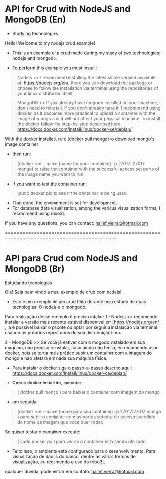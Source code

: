 # API for Crud with NodeJS and MongoDB (En)
* Studying technologies

 Hello! Welcome to my nodejs crud example!

- This is an example of a crud made during my study of two technologies: nodejs and mongodb.

- To perform this example you must install:

> Nodejs >> I recommend installing the latest stable version available at: https://nodejs.org/en/, there you can download the package or choose to follow the installation via terminal using the repositories of your linux distribution itself.

> MongoDB >> If you already have mogodb installed on your machine, I don't need to reinstall, if you don't already have it, I recommend using docker, as it becomes more practical to upload a container with the image of mongo and it will not affect your physical machine.
To install the docker follow the step-by-step described here: https://docs.docker.com/install/linux/docker-ce/debian/

With the docker installed, run:
(docker pull mongo) to download mongo's image container

- then run:
> (docker run --name (name for your container) -p 27017: 27017 mongo) to raise the container with the successful access set ports of the image name you want to run.

- If you want to test the container run:

> (sudo docker ps) to see if the container is being used.

- That done, the environment is set for development.
- For database data visualization, among the various visualization forms, I recommend using robo3t.

If you have any questions, you can contact: hallef.vieira@hotmail.com

=============================================================================================

# API para Crud com NodeJS and MongoDB (Br)
Estudando tecnologias

Olá! Seja bem vindo a meu exemplo de crud com nodejs!

- Este é um exemplo de um crud feito durante meu estudo de duas tecnologias: O nodejs e o mongodb.

Para realização desse exemplo é preciso intalar:
1 - Nodejs >>  recomendo instalar a versão mais recente estável disponível em: https://nodejs.org/en/ , lá é possível baixar o pacote ou optar por seguir a instalação via terminal usando os próprios repositorios de sua distribuição linux.

2 - MongoDB >> Se você já estiver com o mogodb instalado em sua máquina, não preciso reinstalar, caso ainda não tenha, eu recomendo usar docker, pois se torna mais prático subir um container com a imagem do mongo e não afetará em nada sua máquina física.

* Para instalar o docker siga o passo-a-passo descrito aqui: https://docs.docker.com/install/linux/docker-ce/debian/

- Com o docker instalado, execute:
> ( docker pull mongo ) para baixar o container com imagem do mongo

- em seguida:
> (docker run --name (nome para seu container) -p 27017:27017 mongo ) para subir o container com as portas setadas de acesso sucedido do nome da imagem que você quer rodar.

Se quiser testar o container execute:
> ( sudo docker ps ) para ver se o container está sendo utilizado.

- Feito isso, o ambiente está configurado para o desenvolvimento.
Para visualização de dados do banco, dentre as várias formas de visualização, eu recomendo o uso do robo3t.

qualquer dúvida, pode entrar em contato: hallef.vieira@hotmail.com
